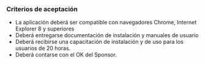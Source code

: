 ### Criterios de aceptación
- La aplicación deberá ser compatible con navegadores Chrome, Internet Explorer 8 y superiores
- Deberá entregarse documentación de instalación y manuales de usuario
- Deberá recibirse una capacitación de instalación y de uso para los usuarios de 20 horas.
- Deberá contarse con el OK del Sponsor.
